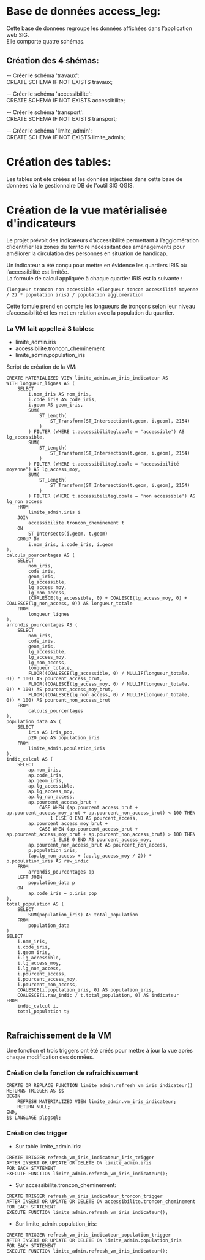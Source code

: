 # Base de données access_leg:

Cette base de données regroupe les données affichées dans l’application web SIG.<br> 
Elle comporte quatre schémas.

## Création des 4 shémas:

-- Créer le schéma 'travaux': <br>
CREATE SCHEMA IF NOT EXISTS travaux;

-- Créer le schéma 'accessibilite':<br>
CREATE SCHEMA IF NOT EXISTS accessibilite;

-- Créer le schéma 'transport':<br>
CREATE SCHEMA IF NOT EXISTS transport;

-- Créer le schéma 'limite_admin':<br>
CREATE SCHEMA IF NOT EXISTS limite_admin;

# Création des tables:

Les tables ont été créées et les données injectées dans cette base de données via le gestionnaire DB de l'outil SIG QGIS.

# Création de la vue matérialisée d'indicateurs

Le projet prévoit des indicateurs d’accessibilité permettant à l’agglomération d’identifier les zones du territoire nécessitant des aménagements pour améliorer la circulation des personnes en situation de handicap.

Un indicateur a été conçu pour mettre en évidence les quartiers IRIS où l’accessibilité est limitée.<br>
La formule de calcul appliquée à chaque quartier IRIS est la suivante :<br>
```
(longueur troncon non accessible +(longueur toncon accessilité moyenne / 2) * population iris) / population agglomération
```

Cette fomule prend en compte les longueurs de tronçons selon leur niveau d’accessibilité et les met en relation avec la population du quartier.

### La VM fait appelle à 3 tables:<br>

- limite_admin.iris<br>
- accessibilite.troncon_cheminement<br>
- limite_admin.population_iris<br>

Script de création de la VM:


```
CREATE MATERIALIZED VIEW limite_admin.vm_iris_indicateur AS
WITH longueur_lignes AS (
    SELECT
        i.nom_iris AS nom_iris,
        i.code_iris AS code_iris,
        i.geom AS geom_iris,
        SUM(
            ST_Length(
                ST_Transform(ST_Intersection(t.geom, i.geom), 2154)
            )
        ) FILTER (WHERE t.accessibiliteglobale = 'accessible') AS lg_accessible,
        SUM(
            ST_Length(
                ST_Transform(ST_Intersection(t.geom, i.geom), 2154)
            )
        ) FILTER (WHERE t.accessibiliteglobale = 'accessibilité moyenne') AS lg_access_moy,
        SUM(
            ST_Length(
                ST_Transform(ST_Intersection(t.geom, i.geom), 2154)
            )
        ) FILTER (WHERE t.accessibiliteglobale = 'non accessible') AS lg_non_access
    FROM
        limite_admin.iris i
    JOIN
        accessibilite.troncon_cheminement t
    ON
        ST_Intersects(i.geom, t.geom)
    GROUP BY
        i.nom_iris, i.code_iris, i.geom
),
calculs_pourcentages AS (
    SELECT
        nom_iris,
        code_iris,
        geom_iris,
        lg_accessible,
        lg_access_moy,
        lg_non_access,
        (COALESCE(lg_accessible, 0) + COALESCE(lg_access_moy, 0) + COALESCE(lg_non_access, 0)) AS longueur_totale
    FROM
        longueur_lignes
),
arrondis_pourcentages AS (
    SELECT
        nom_iris,
        code_iris,
        geom_iris,
        lg_accessible,
        lg_access_moy,
        lg_non_access,
        longueur_totale,
        FLOOR((COALESCE(lg_accessible, 0) / NULLIF(longueur_totale, 0)) * 100) AS pourcent_access_brut,
        FLOOR((COALESCE(lg_access_moy, 0) / NULLIF(longueur_totale, 0)) * 100) AS pourcent_access_moy_brut,
        FLOOR((COALESCE(lg_non_access, 0) / NULLIF(longueur_totale, 0)) * 100) AS pourcent_non_access_brut
    FROM
        calculs_pourcentages
),
population_data AS (
    SELECT
        iris AS iris_pop,
        p20_pop AS population_iris
    FROM
        limite_admin.population_iris
),
indic_calcul AS (
    SELECT
        ap.nom_iris,
        ap.code_iris,
        ap.geom_iris,
        ap.lg_accessible,
        ap.lg_access_moy,
        ap.lg_non_access,
        ap.pourcent_access_brut +
            CASE WHEN (ap.pourcent_access_brut + ap.pourcent_access_moy_brut + ap.pourcent_non_access_brut) < 100 THEN
                1 ELSE 0 END AS pourcent_access,
        ap.pourcent_access_moy_brut +
            CASE WHEN (ap.pourcent_access_brut + ap.pourcent_access_moy_brut + ap.pourcent_non_access_brut) > 100 THEN
                -1 ELSE 0 END AS pourcent_access_moy,
        ap.pourcent_non_access_brut AS pourcent_non_access,
        p.population_iris,
        (ap.lg_non_access + (ap.lg_access_moy / 2)) * p.population_iris AS raw_indic
    FROM
        arrondis_pourcentages ap
    LEFT JOIN
        population_data p
    ON
        ap.code_iris = p.iris_pop
),
total_population AS (
    SELECT
        SUM(population_iris) AS total_population
    FROM
        population_data
)
SELECT
    i.nom_iris,
    i.code_iris,
    i.geom_iris,
    i.lg_accessible,
    i.lg_access_moy,
    i.lg_non_access,
    i.pourcent_access,
    i.pourcent_access_moy,
    i.pourcent_non_access,
    COALESCE(i.population_iris, 0) AS population_iris,
    COALESCE(i.raw_indic / t.total_population, 0) AS indicateur
FROM
    indic_calcul i,
    total_population t;
    
```

## Rafraichissement de la VM 

Une fonction et trois triggers ont été créés pour mettre à jour la vue après chaque modification des données.

### Création de la fonction de rafraichissement

```
CREATE OR REPLACE FUNCTION limite_admin.refresh_vm_iris_indicateur()
RETURNS TRIGGER AS $$
BEGIN
    REFRESH MATERIALIZED VIEW limite_admin.vm_iris_indicateur;
    RETURN NULL;
END;
$$ LANGUAGE plpgsql;
```


### Création des trigger

- Sur table limite_admin.iris:

```
CREATE TRIGGER refresh_vm_iris_indicateur_iris_trigger
AFTER INSERT OR UPDATE OR DELETE ON limite_admin.iris
FOR EACH STATEMENT
EXECUTE FUNCTION limite_admin.refresh_vm_iris_indicateur();
```

- Sur accessibilite.troncon_cheminement:

```
CREATE TRIGGER refresh_vm_iris_indicateur_troncon_trigger
AFTER INSERT OR UPDATE OR DELETE ON accessibilite.troncon_cheminement
FOR EACH STATEMENT
EXECUTE FUNCTION limite_admin.refresh_vm_iris_indicateur();
```

- Sur limite_admin.population_iris:

```
CREATE TRIGGER refresh_vm_iris_indicateur_population_trigger
AFTER INSERT OR UPDATE OR DELETE ON limite_admin.population_iris
FOR EACH STATEMENT
EXECUTE FUNCTION limite_admin.refresh_vm_iris_indicateur();
```